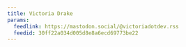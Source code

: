```yaml
---
title: Victoria Drake
params:
  feedlink: https://mastodon.social/@victoriadotdev.rss
  feedid: 30ff22a034d005d8e8a6ecd69773be22
---
```

